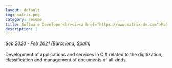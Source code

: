 ```yaml
---
layout: default
img: matrix.png
category: resume
title: Software Developer<br><i><a href="https://www.matrix-dv.com">Matrix Development System</a></i>
description: |
---
```

<i>Sep 2020 - Feb 2021 (Barcelona, Spain)</i>
<br>
<br>
Development of applications and services in C # related to the digitization, classification and management of documents of all kinds.